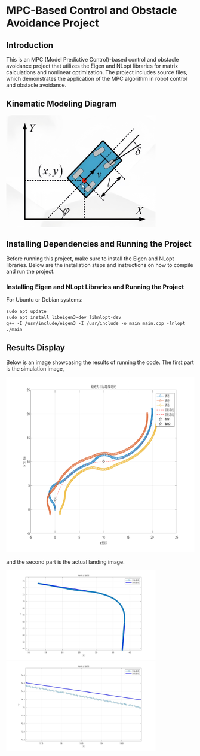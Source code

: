 # MPC-Based Control and Obstacle Avoidance Project

## Introduction

This is an MPC (Model Predictive Control)-based control and obstacle avoidance project that utilizes the Eigen and NLopt libraries for matrix calculations and nonlinear optimization. The project includes source files, which demonstrates the application of the MPC algorithm in robot control and obstacle avoidance.

## Kinematic Modeling Diagram

<img height="300" src="figure/kinematic_modeling_diagram.jpg" width="400"/>

## Installing Dependencies and Running the Project

Before running this project, make sure to install the Eigen and NLopt libraries. Below are the installation steps and instructions on how to compile and run the project.

### Installing Eigen and NLopt Libraries and Running the Project

For Ubuntu or Debian systems:

```
sudo apt update
sudo apt install libeigen3-dev libnlopt-dev
g++ -I /usr/include/eigen3 -I /usr/include -o main main.cpp -lnlopt
./main
```

## Results Display
Below is an image showcasing the results of running the code. The first part is the simulation image, 

<img height="469" src="figure/trajectory_plot.png" width="781.5"/>

and the second part is the actual landing image.

<img height="240" src="figure/controlTruth.png" width="400"/>  <img height="240" src="figure/controlTruth0.png" width="400"/>